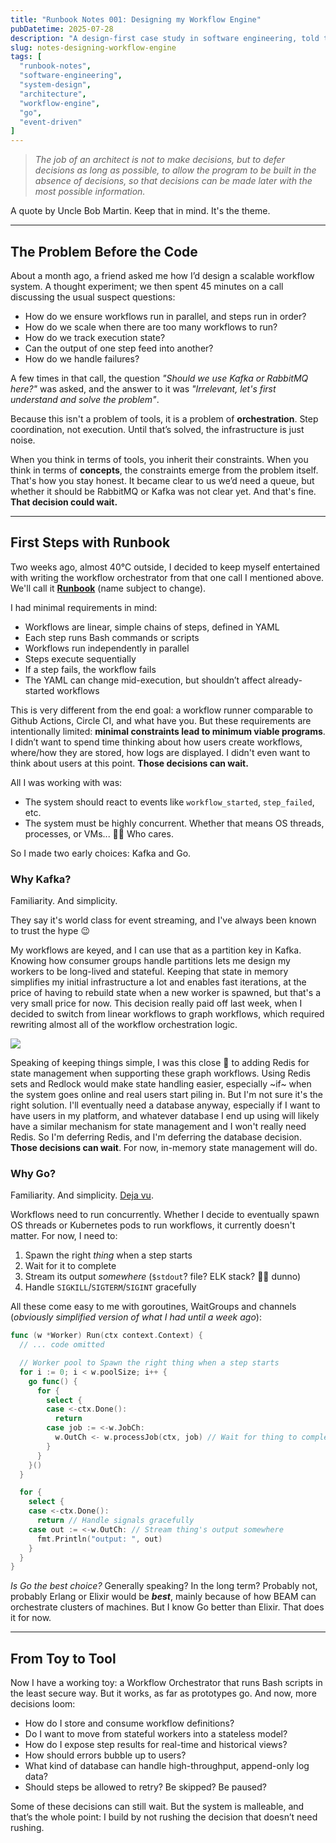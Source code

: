 ```yaml
---
title: "Runbook Notes 001: Designing my Workflow Engine"
pubDatetime: 2025-07-28
description: "A design-first case study in software engineering, told through the process of building my workflow engine. This post explores how deferring decisions, starting from minimal constraints, and focusing on orchestration over tooling can lead to more adaptable systems."
slug: notes-designing-workflow-engine
tags: [
  "runbook-notes",
  "software-engineering",
  "system-design",
  "architecture",
  "workflow-engine",
  "go",
  "event-driven"
]
---
```


> _The job of an architect is not to make decisions, but to defer decisions as long as possible, to allow the program to be built in the absence of decisions, so that decisions can be made later with the most possible information._

A quote by Uncle Bob Martin. Keep that in mind. It's the theme.

---

## The Problem Before the Code

About a month ago, a friend asked me how I’d design a scalable workflow system. A thought experiment; we then spent 45 minutes on a call discussing the usual suspect questions:

- How do we ensure workflows run in parallel, and steps run in order?
- How do we scale when there are too many workflows to run?
- How do we track execution state?
- Can the output of one step feed into another?
- How do we handle failures?

A few times in that call, the question _"Should we use Kafka or RabbitMQ here?"_ was asked, and the answer to it was _"Irrelevant, let's first understand and solve the problem"_.

Because this isn't a problem of tools, it is a problem of **orchestration**. Step coordination, not execution. Until that’s solved, the infrastructure is just noise.

When you think in terms of tools, you inherit their constraints. When you think in terms of **concepts**, the constraints emerge from the problem itself. That's how you stay honest. It became clear to us we’d need a queue, but whether it should be RabbitMQ or Kafka was not clear yet. And that's fine. **That decision could wait.**

---

## First Steps with Runbook

Two weeks ago, almost 40°C outside, I decided to keep myself entertained with writing the workflow orchestrator from that one call I mentioned above. We'll call it [**Runbook**](https://en.wikipedia.org/wiki/Runbook) (name subject to change).

I had minimal requirements in mind:

- Workflows are linear, simple chains of steps, defined in YAML
- Each step runs Bash commands or scripts
- Workflows run independently in parallel
- Steps execute sequentially
- If a step fails, the workflow fails
- The YAML can change mid-execution, but shouldn’t affect already-started workflows

This is very different from the end goal: a workflow runner comparable to Github Actions, Circle CI, and what have you. But these requirements are intentionally limited: **minimal constraints lead to minimum viable programs**. I didn’t want to spend time thinking about how users create workflows, where/how they are stored, how logs are displayed. I didn't even want to think about users at this point. **Those decisions can wait.**

All I was working with was:

- The system should react to events like `workflow_started`, `step_failed`, etc.
- The system must be highly concurrent. Whether that means OS threads, processes, or VMs... 🤷‍♂️ Who cares.

So I made two early choices: Kafka and Go.

### Why Kafka?

Familiarity. And simplicity.

They say it's world class for event streaming, and I've always been known to trust the hype 😉

My workflows are keyed, and I can use that as a partition key in Kafka. Knowing how consumer groups handle partitions lets me design my workers to be long-lived and stateful. Keeping that state in memory simplifies my initial infrastructure a lot and enables fast iterations, at the price of having to rebuild state when a new worker is spawned, but that's a very small price for now. This decision really paid off last week, when I decided to switch from linear workflows to graph workflows, which required rewriting almost all of the workflow orchestration logic.

![](/assets/images/20250728/commits.png)

Speaking of keeping things simple, I was this close 🤏 to adding Redis for state management when supporting these graph workflows. Using Redis sets and Redlock would make state handling easier, especially ~if~ when the system goes online and real users start piling in. But I'm not sure it's the right solution. I'll eventually need a database anyway, especially if I want to have users in my platform, and whatever database I end up using will likely have a similar mechanism for state management and I won't really need Redis. So I'm deferring Redis, and I'm deferring the database decision. **Those decisions can wait**. For now, in-memory state management will do.

### Why Go?

Familiarity. And simplicity. [Deja vu](https://matrix.fandom.com/wiki/D%C3%A9j%C3%A0_vu).

Workflows need to run concurrently. Whether I decide to eventually spawn OS threads or Kubernetes pods to run workflows, it currently doesn't matter. For now, I need to:

1. Spawn the right _thing_ when a step starts
2. Wait for it to complete
3. Stream its output _somewhere_ (`$stdout`? file? ELK stack? 🤷‍♂️ dunno)
4. Handle `SIGKILL`/`SIGTERM`/`SIGINT` gracefully

All these come easy to me with goroutines, WaitGroups and channels (_obviously simplified version of what I had until a week ago_):

```go
func (w *Worker) Run(ctx context.Context) {
  // ... code omitted

  // Worker pool to Spawn the right thing when a step starts
  for i := 0; i < w.poolSize; i++ {
    go func() {
      for {
        select {
        case <-ctx.Done():
          return
        case job := <-w.JobCh:
          w.OutCh <- w.processJob(ctx, job) // Wait for thing to complete
        }
      }
    }()
  }

  for {
    select {
    case <-ctx.Done():
      return // Handle signals gracefully
    case out := <-w.OutCh: // Stream thing's output somewhere
      fmt.Println("output: ", out)
    }
  }
}
```

_Is Go the best choice?_ Generally speaking? In the long term? Probably not, probably Erlang or Elixir would be _**best**_, mainly because of how BEAM can orchestrate clusters of machines. But I know Go better than Elixir. That does it for now.

---

## From Toy to Tool

Now I have a working toy: a Workflow Orchestrator that runs Bash scripts in the least secure way. But it works, as far as prototypes go. And now, more decisions loom:

- How do I store and consume workflow definitions?
- Do I want to move from stateful workers into a stateless model?
- How do I expose step results for real-time and historical views?
- How should errors bubble up to users?
- What kind of database can handle high-throughput, append-only log data?
- Should steps be allowed to retry? Be skipped? Be paused?

Some of these decisions can still wait. But the system is malleable, and that’s the whole point: I build by not rushing the decision that doesn’t need rushing.
